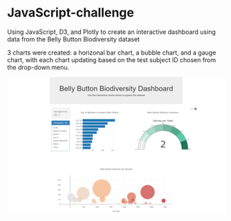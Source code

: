 # JavaScript-challenge

Using JavaScript, D3, and Plotly to create an interactive dashboard using data from the Belly Button Biodiversity dataset

3 charts were created: a horizonal bar chart, a bubble chart, and a gauge chart, with each chart updating based on the test subject ID chosen from the drop-down menu. 

![Final dashboard screenshot](dashboard_screenshot.png)
